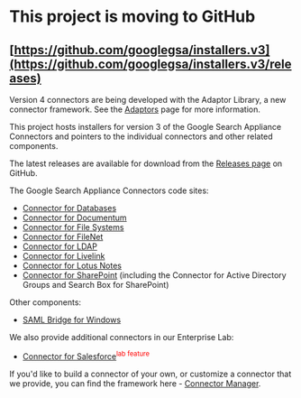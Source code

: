 # This project is moving to GitHub #

## [https://github.com/googlegsa/installers.v3](https://github.com/googlegsa/installers.v3/releases) ##

Version 4 connectors are being developed with the Adaptor Library, a new connector framework. See the
[Adaptors](http://googlegsa.github.io/adaptor/index.html) page for more information.

This project hosts installers for version 3 of the Google Search Appliance Connectors and pointers to the individual connectors and other related components.

The latest releases are available for download from the [Releases page](https://github.com/googlegsa/installers.v3/releases) on GitHub.

The Google Search Appliance Connectors code sites:
  * <a href='http://code.google.com/p/google-enterprise-connector-database/'>Connector for Databases</a>
  * <a href='http://code.google.com/p/google-enterprise-connector-dctm/'>Connector for Documentum</a>
  * <a href='http://code.google.com/p/google-enterprise-connector-file-system/'>Connector for File Systems</a>
  * <a href='http://code.google.com/p/google-enterprise-connector-file/'>Connector for FileNet</a>
  * <a href='http://code.google.com/p/google-enterprise-connector-ldap/'>Connector for LDAP</a>
  * <a href='http://code.google.com/p/google-enterprise-connector-otex/'>Connector for Livelink</a>
  * <a href='http://code.google.com/p/google-enterprise-connector-notes/'>Connector for Lotus Notes</a>
  * <a href='http://code.google.com/p/google-enterprise-connector-sharepoint/'>Connector for SharePoint</a> (including the Connector for Active Directory Groups and Search Box for SharePoint)

Other components:
  * [SAML Bridge for Windows](https://github.com/googlegsa/samlbridge/releases)

We also provide additional connectors in our Enterprise Lab:
  * <a href='http://code.google.com/p/google-enterprise-connector-salesforce/'>Connector for Salesforce</a><font color='red'><sup>lab feature</sup></font>

If you'd like to build a connector of your own, or customize a connector that we provide, you can find the framework here - <a href='http://code.google.com/p/google-enterprise-connector-manager/'>Connector Manager</a>.